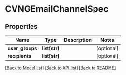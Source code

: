 # CVNGEmailChannelSpec

## Properties
Name | Type | Description | Notes
------------ | ------------- | ------------- | -------------
**user_groups** | **list[str]** |  | [optional] 
**recipients** | **list[str]** |  | [optional] 

[[Back to Model list]](../README.md#documentation-for-models) [[Back to API list]](../README.md#documentation-for-api-endpoints) [[Back to README]](../README.md)


